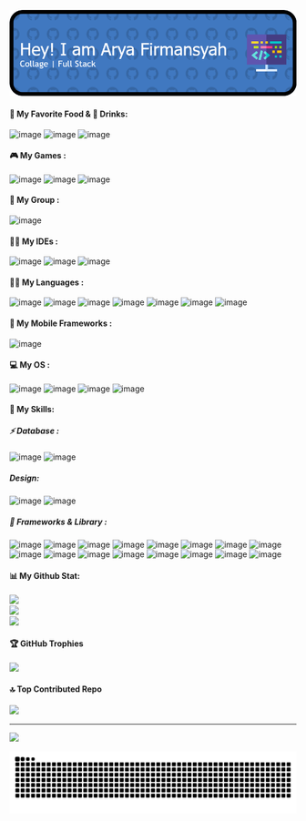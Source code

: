 ![header](/img/github-header-image.png)

<!--
**Arya121503/Arya121503** is a ✨ _special_ ✨ repository because its `README.md` (this file) appears on your GitHub profile.

Here are some ideas to get you started:

- 🔭 I’m currently working on ...
- 🌱 I’m currently learning ...
- 👯 I’m looking to collaborate on ...
- 🤔 I’m looking for help with ...
- 💬 Ask me about ...
- 📫 How to reach me: ...
- 😄 Pronouns: ...
- ⚡ Fun fact: ...
-->
#### 🍔 My Favorite Food & 🍵 Drinks:


![image](https://img.shields.io/badge/KFC-F40027?style=for-the-badge&logo=kfc&logoColor=white)
![image](https://img.shields.io/badge/McDonald's-FBC817?style=for-the-badge&logo=McDonald's&logoColor=white) ![image](https://img.shields.io/badge/Grab-00B14F?style=for-the-badge&logo=grab&logoColor=white)

#### 🎮 My Games :

![image](https://img.shields.io/badge/Epic%20Games-313131?style=for-the-badge&logo=Epic%20Games&logoColor=white) ![image](https://img.shields.io/badge/Riot_Games-D32936?style=for-the-badge&logo=riot-games&logoColor=white)
![image](https://img.shields.io/badge/Steam-000000?style=for-the-badge&logo=steam&logoColor=white)

#### 🤜  My Group :
![image](https://img.shields.io/badge/Discord-5865F2?style=for-the-badge&logo=discord&logoColor=white)

#### 👩‍💻 My IDEs :
![image](https://img.shields.io/badge/Android_Studio-3DDC84?style=for-the-badge&logo=android-studio&logoColor=white) ![image](https://img.shields.io/badge/Colab-F9AB00?style=for-the-badge&logo=googlecolab&color=525252) ![image](https://img.shields.io/badge/VSCode-0078D4?style=for-the-badge&logo=visual%20studio%20code&logoColor=white)

#### 👩‍💻 My Languages :
![image](https://img.shields.io/badge/HTML5-E34F26?style=for-the-badge&logo=html5&logoColor=white) ![image](https://img.shields.io/badge/CSS3-1572B6?style=for-the-badge&logo=css3&logoColor=white) ![image](https://img.shields.io/badge/JavaScript-323330?style=for-the-badge&logo=javascript&logoColor=F7DF1E) ![image](https://img.shields.io/badge/PHP-777BB4?style=for-the-badge&logo=php&logoColor=white) ![image](https://img.shields.io/badge/Python-FFD43B?style=for-the-badge&logo=python&logoColor=blue) ![image](https://img.shields.io/badge/TypeScript-007ACC?style=for-the-badge&logo=typescript&logoColor=white) ![image](https://img.shields.io/badge/C%2B%2B-00599C?style=for-the-badge&logo=c%2B%2B&logoColor=white)

#### 📱 My Mobile Frameworks :
![image](https://img.shields.io/badge/NativeScript-3655FF?style=for-the-badge&logo=NativeScript&logoColor=black)

#### 💻 My OS :
![image](https://img.shields.io/badge/Android-3DDC84?style=for-the-badge&logo=android&logoColor=white) ![image](https://img.shields.io/badge/Kali_Linux-557C94?style=for-the-badge&logo=kali-linux&logoColor=white) ![image](https://img.shields.io/badge/Unraid-F15A2C?style=for-the-badge&logo=unraid&logoColor=white) ![image](https://img.shields.io/badge/Windows_11-0078d4?style=for-the-badge&logo=windows-11&logoColor=white)

#### 📖 My Skills:

##### ⚡ Database :
![image](https://img.shields.io/badge/dbeaver-382923?style=for-the-badge&logo=dbeaver&logoColor=white) ![image](https://img.shields.io/badge/MySQL-005C84?style=for-the-badge&logo=mysql&logoColor=white)
##### Design:
![image](https://img.shields.io/badge/Figma-F24E1E?style=for-the-badge&logo=figma&logoColor=whit) ![image](https://img.shields.io/badge/Canva-%2300C4CC.svg?&style=for-the-badge&logo=Canva&logoColor=white)
##### 🚀 Frameworks & Library :
![image](https://img.shields.io/badge/Bootstrap-563D7C?style=for-the-badge&logo=bootstrap&logoColor=white) ![image](https://img.shields.io/badge/Chocolatey-80B5E3?style=for-the-badge&logo=chocolatey&logoColor=fff) ![image](https://img.shields.io/badge/Composer-885630?style=for-the-badge&logo=Composer&logoColor=white) ![image](https://img.shields.io/badge/Docker-2CA5E0?style=for-the-badge&logo=docker&logoColor=white) ![image](https://img.shields.io/badge/Expo-1B1F23?style=for-the-badge&logo=expo&logoColor=white) ![image](https://img.shields.io/badge/firebase-ffca28?style=for-the-badge&logo=firebase&logoColor=black) ![image](https://img.shields.io/badge/jQuery-0769AD?style=for-the-badge&logo=jquery&logoColor=white) ![image](https://img.shields.io/badge/Nginx-009639?style=for-the-badge&logo=nginx&logoColor=white) ![image](https://img.shields.io/badge/ngrok-140648?style=for-the-badge&logo=Ngrok&logoColor=white) ![image](https://img.shields.io/badge/Node%20js-339933?style=for-the-badge&logo=nodedotjs&logoColor=white) ![image](https://img.shields.io/badge/npm-CB3837?style=for-the-badge&logo=npm&logoColor=white) ![image](https://img.shields.io/badge/OpenJDK-ED8B00?style=for-the-badge&logo=openjdk&logoColor=white) ![image](https://img.shields.io/badge/Postman-FF6C37?style=for-the-badge&logo=Postman&logoColor=white) ![image](https://img.shields.io/badge/PowerBI-F2C811?style=for-the-badge&logo=Power%20BI&logoColor=white) ![image](https://img.shields.io/badge/Vite-B73BFE?style=for-the-badge&logo=vite&logoColor=FFD62E) ![image](https://img.shields.io/badge/Laravel-FF2D20?style=for-the-badge&logo=laravel&logoColor=white)


#### 📊  My Github Stat:

![](https://github-readme-stats.vercel.app/api?username=Arya121503&theme=default&hide_border=false&include_all_commits=true&count_private=false)<br/>
![](https://nirzak-streak-stats.vercel.app/?user=Arya121503&theme=default&hide_border=false)<br/>
![](https://github-readme-stats.vercel.app/api/top-langs/?username=Arya121503&theme=default&hide_border=false&include_all_commits=true&count_private=false&layout=compact)

#### 🏆 GitHub Trophies
![](https://github-profile-trophy.vercel.app/?username=Arya121503&theme=radical&no-frame=false&no-bg=true&margin-w=4)

####  🔝 Top Contributed Repo
![](https://github-contributor-stats.vercel.app/api?username=Arya121503&limit=5&theme=dark&combine_all_yearly_contributions=true)

---
[![](https://visitcount.itsvg.in/api?id=Arya121503&icon=0&color=0)](https://visitcount.itsvg.in)

<!-- Proudly created with GPRM ( https://gprm.itsvg.in ) -->

<img src="https://raw.githubusercontent.com/Arya121503/Arya121503/output/snake.svg" alt="Snake animation" />

###
